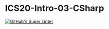 # ICS20-Intro-03-CSharp

[![GitHub's Super Linter](https://github.com/jaejun-lee06/ICS20-Intro-03-CSharp/workflows/GitHub's%20Super%20Linter/badge.svg)](https://github.com/jaejun-lee06/ICS20-Intro-03-CSharp/actions)
